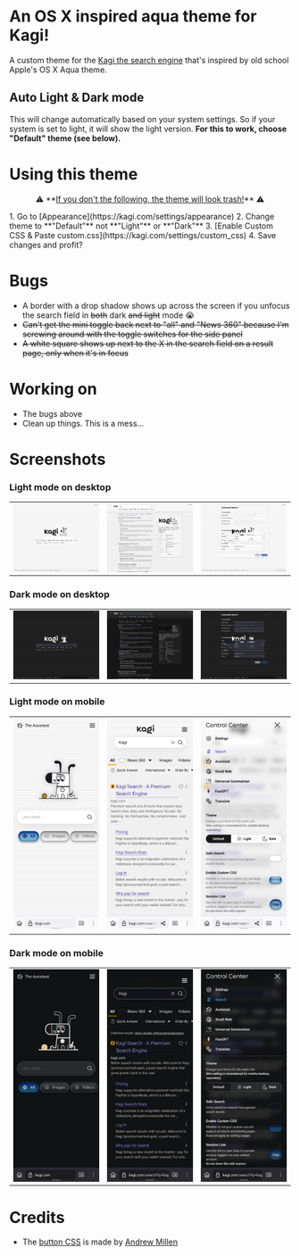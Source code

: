 # An OS X inspired aqua theme for Kagi!
A custom theme for the [Kagi the search engine](https://kagi.com) that's inspired by old school Apple's OS X Aqua theme.

## Auto Light & Dark mode
This will change automatically based on your system settings. So if your system is set to light, it will show the light version. **For this to work, choose "Default" theme (see below).**

# Using this theme
<p align="center">⚠️ **<u>If you don't the following, the theme will look trash!</u>** ⚠️</p>
1. Go to [Appearance](https://kagi.com/settings/appearance)
2. Change theme to **"Default"** not **"Light"** or **"Dark"**
3. [Enable Custom CSS & Paste custom.css](https://kagi.com/settings/custom_css)
4. Save changes and profit?

# Bugs
- A border with a drop shadow shows up across the screen if you unfocus the search field in ~~both~~ dark ~~and light~~ mode 😭
- ~~Can't get the mini toggle back next to "all" and "News 360" because I'm screwing around with the toggle switches for the side panel~~
- ~~A white square shows up next to the X in the search field on a result page, only when it's in focus~~

# Working on
- The bugs above
- Clean up things. This is a mess...

# Screenshots
<h3>Light mode on desktop</h3>
<table>
  <tr>
    <td><img src="images/light.png" width="300" /></td>
    <td><img src="images/light-result.png" width="300" /></td>
    <td><img src="images/light-advanced-search.png" width="300" /></td>
  </tr>
</table>

<h3>Dark mode on desktop</h3>
<table>
  <tr>
    <td><img src="images/dark.png" width="300" /></td>
    <td><img src="images/dark-result.png" width="300" /></td>
    <td><img src="images/dark-advanced-search.png" width="300" /></td>
  </tr>
</table>

<h3>Light mode on mobile</h3>
<table>
  <tr>
    <td><img src="images/light-mobile.png" width="300" /></td>
    <td><img src="images/light-mobile-result.png" width="300" /></td>
    <td><img src="images/light-mobile-advanced-search.png" width="300" /></td>
  </tr>
</table>

<h3>Dark mode on mobile</h3>
<table>
  <tr>
    <td><img src="images/dark-mobile.png" width="300" /></td>
    <td><img src="images/dark-mobile-result.png" width="300" /></td>
    <td><img src="images/dark-mobile-advanced-search.png" width="300" /></td>
  </tr>
</table>


# Credits
- The [button CSS](https://codepen.io/andrewmillen/pen/RwqBMrO) is made by [Andrew Millen](https://codepen.io/andrewmillen/)